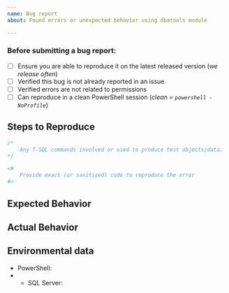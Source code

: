 ```yaml
---
name: Bug report
about: Found errors or unexpected behavior using dbatools module

---
```


### Before submitting a bug report:

- [ ] Ensure you are able to reproduce it on the latest released version (_we release often_)
- [ ] Verified this bug is not already reported in an issue
- [ ] Verified errors are not related to permissions
- [ ] Can reproduce in a clean PowerShell session (_clean = `powershell -NoProfile`_)

## Steps to Reproduce

```sql
/*
    Any T-SQL commands involved or used to produce test objects/data.
*/
```

```powershell
<#
    Provide exact (or sanitized) code to reproduce the error
#>
```

## Expected Behavior

<!--
Sample output or detail explanation if possible
-->

## Actual Behavior

<!--
Output or detailed explanation if possible
-->

## Environmental data

<!-- Provide output of the following two commands -->

 - PowerShell: <!-- $PSVersionTable output -->
 - - SQL Server: <!-- SELECT @@VERSION output -->
